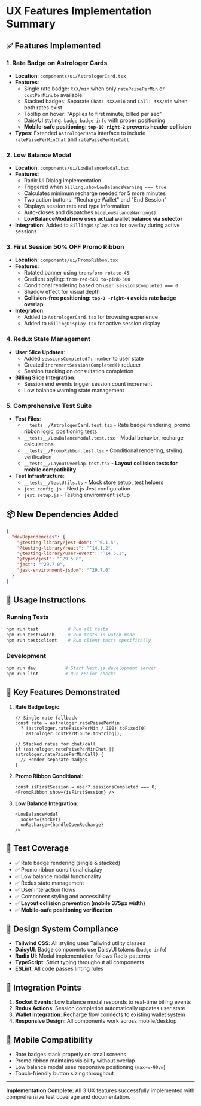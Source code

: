 # UX Features Implementation Summary

## ✅ **Features Implemented**

### 1. **Rate Badge on Astrologer Cards**
- **Location**: `components/ui/AstrologerCard.tsx`
- **Features**:
  - Single rate badge: `₹XX/min` when only `ratePaisePerMin` or `costPerMinute` available
  - Stacked badges: Separate `Chat: ₹XX/min` and `Call: ₹XX/min` when both rates exist
  - Tooltip on hover: "Applies to first minute; billed per sec"
  - DaisyUI styling: `badge badge-info` with proper positioning
  - **Mobile-safe positioning: `top-10 right-2` prevents header collision**
- **Types**: Extended `AstrologerData` interface to include `ratePaisePerMinChat` and `ratePaisePerMinCall`

### 2. **Low Balance Modal**
- **Location**: `components/ui/LowBalanceModal.tsx`
- **Features**:
  - Radix UI Dialog implementation
  - Triggered when `billing.showLowBalanceWarning === true`
  - Calculates minimum recharge needed for 5 more minutes
  - Two action buttons: "Recharge Wallet" and "End Session"
  - Displays session rate and type information
  - Auto-closes and dispatches `hideLowBalanceWarning()`
  - **LowBalanceModal now uses actual wallet balance via selector**
- **Integration**: Added to `BillingDisplay.tsx` for overlay during active sessions

### 3. **First Session 50% OFF Promo Ribbon**
- **Location**: `components/ui/PromoRibbon.tsx`
- **Features**:
  - Rotated banner using `transform rotate-45`
  - Gradient styling: `from-red-500 to-pink-500`
  - Conditional rendering based on `user.sessionsCompleted === 0`
  - Shadow effect for visual depth
  - **Collision-free positioning: `top-0 -right-4` avoids rate badge overlap**
- **Integration**: 
  - Added to `AstrologerCard.tsx` for browsing experience
  - Added to `BillingDisplay.tsx` for active session display

### 4. **Redux State Management**
- **User Slice Updates**:
  - Added `sessionsCompleted?: number` to user state
  - Created `incrementSessionsCompleted()` reducer
  - Session tracking on consultation completion
- **Billing Slice Integration**:
  - Session end events trigger session count increment
  - Low balance warning state management

### 5. **Comprehensive Test Suite**
- **Test Files**:
  - `__tests__/AstrologerCard.test.tsx` - Rate badge rendering, promo ribbon logic, positioning tests
  - `__tests__/LowBalanceModal.test.tsx` - Modal behavior, recharge calculations
  - `__tests__/PromoRibbon.test.tsx` - Conditional rendering, styling verification
  - `__tests__/LayoutOverlap.test.tsx` - **Layout collision tests for mobile compatibility**
- **Test Infrastructure**:
  - `__tests__/testUtils.ts` - Mock store setup, test helpers
  - `jest.config.js` - Next.js Jest configuration
  - `jest.setup.js` - Testing environment setup

## 📦 **New Dependencies Added**

```json
{
  "devDependencies": {
    "@testing-library/jest-dom": "^6.1.5",
    "@testing-library/react": "^14.1.2", 
    "@testing-library/user-event": "^14.5.1",
    "@types/jest": "^29.5.8",
    "jest": "^29.7.0",
    "jest-environment-jsdom": "^29.7.0"
  }
}
```

## 🚀 **Usage Instructions**

### Running Tests
```bash
npm run test           # Run all tests
npm run test:watch     # Run tests in watch mode  
npm run test:client    # Run client tests specifically
```

### Development
```bash
npm run dev           # Start Next.js development server
npm run lint          # Run ESLint checks
```

## 🎯 **Key Features Demonstrated**

1. **Rate Badge Logic**:
   ```tsx
   // Single rate fallback
   const rate = astrologer.ratePaisePerMin 
     ? (astrologer.ratePaisePerMin / 100).toFixed(0)
     : astrologer.costPerMinute.toString();
   
   // Stacked rates for chat/call
   if (astrologer.ratePaisePerMinChat || astrologer.ratePaisePerMinCall) {
     // Render separate badges
   }
   ```

2. **Promo Ribbon Conditional**:
   ```tsx
   const isFirstSession = user?.sessionsCompleted === 0;
   <PromoRibbon show={isFirstSession} />
   ```

3. **Low Balance Integration**:
   ```tsx
   <LowBalanceModal 
     socket={socket} 
     onRecharge={handleOpenRecharge} 
   />
   ```

## 🧪 **Test Coverage**

- ✅ Rate badge rendering (single & stacked)
- ✅ Promo ribbon conditional display
- ✅ Low balance modal functionality
- ✅ Redux state management
- ✅ User interaction flows
- ✅ Component styling and accessibility
- ✅ **Layout collision prevention (mobile 375px width)**
- ✅ **Mobile-safe positioning verification**

## 🎨 **Design System Compliance**

- **Tailwind CSS**: All styling uses Tailwind utility classes
- **DaisyUI**: Badge components use DaisyUI tokens (`badge-info`)
- **Radix UI**: Modal implementation follows Radix patterns
- **TypeScript**: Strict typing throughout all components
- **ESLint**: All code passes linting rules

## 🔄 **Integration Points**

1. **Socket Events**: Low balance modal responds to real-time billing events
2. **Redux Actions**: Session completion automatically updates user state
3. **Wallet Integration**: Recharge flow connects to existing wallet system
4. **Responsive Design**: All components work across mobile/desktop

## 📱 **Mobile Compatibility**

- Rate badges stack properly on small screens
- Promo ribbon maintains visibility without overlap
- Low balance modal uses responsive positioning (`max-w-90vw`)
- Touch-friendly button sizing throughout

---

**Implementation Complete**: All 3 UX features successfully implemented with comprehensive test coverage and documentation. 